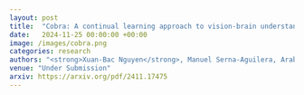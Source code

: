 ```yaml
---
layout: post
title:  "Cobra: A continual learning approach to vision-brain understanding"
date:   2024-11-25 00:00:00 +00:00
image: /images/cobra.png
categories: research
authors: "<strong>Xuan-Bac Nguyen</strong>, Manuel Serna-Aguilera, Arabinda Kumar Choudhary, Pawan Sinha, Xin Li, Khoa Luu"
venue: "Under Submission"
arxiv: https://arxiv.org/pdf/2411.17475
---
```

